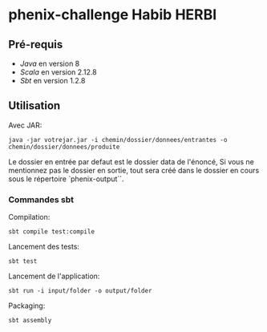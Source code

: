 # phenix-challenge Habib HERBI


## Pré-requis
* _Java_ en version 8
* _Scala_ en version 2.12.8 
* _Sbt_ en version 1.2.8


## Utilisation

Avec JAR:
```
java -jar votrejar.jar -i chemin/dossier/donnees/entrantes -o chemin/dossier/donnees/produite
```


Le dossier en entrée par defaut est le dossier data de l'énoncé,
Si vous ne mentionnez pas le dossier en sortie, tout sera créé dans le dossier en cours sous le répertoire `phenix-output``.


### Commandes sbt


Compilation:
```
sbt compile test:compile
```

Lancement des tests:
```
sbt test
```

Lancement de l'application:
```
sbt run -i input/folder -o output/folder
```

Packaging:
```
sbt assembly
```
